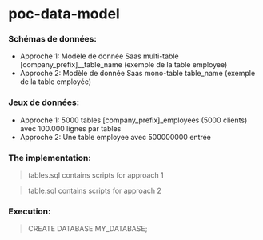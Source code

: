 # poc-data-model


### Schémas de données:
- Approche 1: Modèle de donnée Saas multi-table [company_prefix]__table_name (exemple de la table employee)
- Approche 2: Modèle de donnée Saas mono-table table_name (exemple de la table employée)

### Jeux de données:
- Approche 1:  5000 tables [company_prefix]_employees (5000 clients) avec 100.000 lignes par tables
- Approche 2: Une table employee avec 500000000 entrée

### The implementation:

>tables.sql contains scripts for approach 1
 
> table.sql contains scripts for approach 2

### Execution:

> CREATE DATABASE MY_DATABASE;

>
> 
> 
